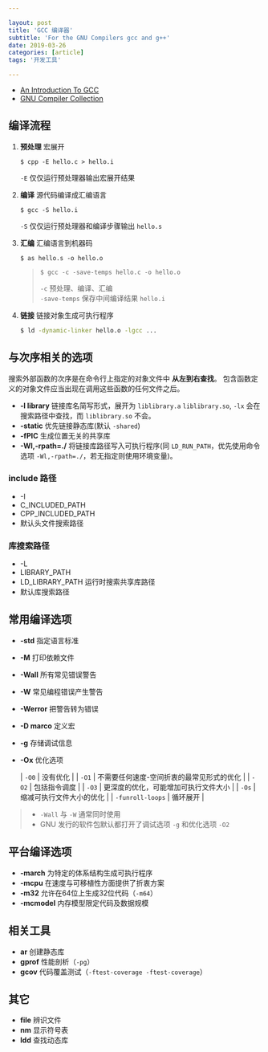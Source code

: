```yaml
---

layout: post
title: 'GCC 编译器'
subtitle: 'For the GNU Compilers gcc and g++'
date: 2019-03-26
categories: [article]
tags: '开发工具' 

---
```


- [An Introduction To GCC](../../../assets/pdf/an-introduction-to-gcc.pdf)
- [GNU Compiler Collection](https://gcc.gnu.org/onlinedocs/gcc-8.3.0/gcc/)

## 编译流程

1. **预处理** 宏展开

   ```console
   $ cpp -E hello.c > hello.i
   ```
   `-E` 仅仅运行预处理器输出宏展开结果
   
2. **编译** 源代码编译成汇编语言

   ```console
   $ gcc -S hello.i
   ```
   `-S` 仅仅运行预处理器和编译步骤输出 `hello.s`

3. **汇编** 汇编语言到机器码

   ```console
   $ as hello.s -o hello.o
   ```

   > ```console
   > $ gcc -c -save-temps hello.c -o hello.o
   > ``` 
   > `-c` 预处理、编译、汇编  
   > `-save-temps` 保存中间编译结果 `hello.i`

4. **链接** 链接对象生成可执行程序

   ```sh
   $ ld -dynamic-linker hello.o -lgcc ...
   ```

## 与次序相关的选项

搜索外部函数的次序是在命令行上指定的对象文件中 **从左到右查找**。
包含函数定义的对象文件应当出现在调用这些函数的任何文件之后。

- **-l library** 链接库名简写形式，展开为 `liblibrary.a` `liblibrary.so`, `-lx` 会在搜索路径中查找，而 `liblibrary.so` 不会。
- **-static** 优先链接静态库(默认 `-shared`)
- **-fPIC** 生成位置无关的共享库
- **-Wl,-rpath=./** 将链接库路径写入可执行程序(同 `LD_RUN_PATH`，优先使用命令选项 `-Wl,-rpath=./`，若无指定则使用环境变量)。

### include 路径

- -I
- C_INCLUDED_PATH
- CPP_INCLUDED_PATH
- 默认头文件搜索路径

### 库搜索路径

- -L
- LIBRARY_PATH
- LD_LIBRARY_PATH 运行时搜索共享库路径
- 默认库搜索路径

## 常用编译选项

- **-std** 指定语言标准
- **-M** 打印依赖文件
- **-Wall** 所有常见错误警告 
- **-W** 常见编程错误产生警告
- **-Werror** 把警告转为错误
- **-D marco** 定义宏
- **-g** 存储调试信息
- **-Ox** 优化选项

  | `-O0` | 没有优化 |
  | `-O1` | 不需要任何速度-空间折衷的最常见形式的优化 |
  | `-O2` | 包括指令调度 |
  | `-O3` | 更深度的优化，可能增加可执行文件大小 |
  | `-Os` | 缩减可执行文件大小的优化 |
  | `-funroll-loops` | 循环展开 |

> - `-Wall` 与 `-W` 通常同时使用 
> - GNU 发行的软件包默认都打开了调试选项 `-g` 和优化选项 `-O2`

## 平台编译选项

- **-march** 为特定的体系结构生成可执行程序
- **-mcpu** 在速度与可移植性方面提供了折衷方案
- **-m32** 允许在64位上生成32位代码（`-m64`）
- **-mcmodel** 内存模型限定代码及数据规模

## 相关工具

- **ar** 创建静态库
- **gprof** 性能剖析（`-pg`）
- **gcov** 代码覆盖测试（`-ftest-coverage -ftest-coverage`）

## 其它

- **file** 辨识文件
- **nm** 显示符号表
- **ldd** 查找动态库


